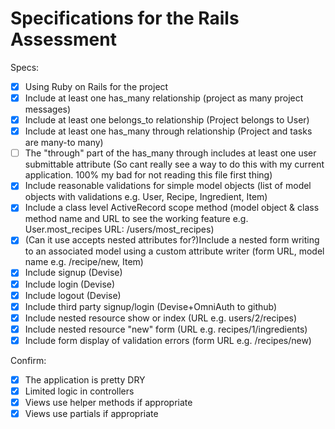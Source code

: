 # Specifications for the Rails Assessment

Specs:
- [x] Using Ruby on Rails for the project
- [X] Include at least one has_many relationship (project as many project messages)
- [X] Include at least one belongs_to relationship (Project belongs to User)
- [X] Include at least one has_many through relationship (Project and tasks are many-to many)
- [ ] The "through" part of the has_many through includes at least one user submittable attribute (So cant really see a way to do this with my current application. 100% my bad for not reading this file first thing)
- [X] Include reasonable validations for simple model objects (list of model objects with validations e.g. User, Recipe, Ingredient, Item)
- [X] Include a class level ActiveRecord scope method (model object & class method name and URL to see the working feature e.g. User.most_recipes URL: /users/most_recipes)
- [X] (Can it use accepts nested attributes for?)Include a nested form writing to an associated model using a custom attribute writer (form URL, model name e.g. /recipe/new, Item)
- [X] Include signup (Devise)
- [X] Include login (Devise)
- [X] Include logout (Devise)
- [X] Include third party signup/login (Devise+OmniAuth to github)
- [X] Include nested resource show or index (URL e.g. users/2/recipes)
- [X] Include nested resource "new" form (URL e.g. recipes/1/ingredients)
- [X] Include form display of validation errors (form URL e.g. /recipes/new)

Confirm:
- [X] The application is pretty DRY
- [X] Limited logic in controllers
- [X] Views use helper methods if appropriate
- [X] Views use partials if appropriate
